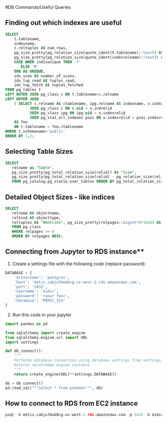 #DB Commands/Useful Queries

## Finding out which indexes are useful

```SQL
SELECT
    t.tablename,
    indexname,
    c.reltuples AS num_rows,
    pg_size_pretty(pg_relation_size(quote_ident(t.tablename)::text)) AS table_size,
    pg_size_pretty(pg_relation_size(quote_ident(indexrelname)::text)) AS index_size,
    CASE WHEN indisunique THEN 'Y'
       ELSE 'N'
    END AS UNIQUE,
    idx_scan AS number_of_scans,
    idx_tup_read AS tuples_read,
    idx_tup_fetch AS tuples_fetched
FROM pg_tables t
LEFT OUTER JOIN pg_class c ON t.tablename=c.relname
LEFT OUTER JOIN
    ( SELECT c.relname AS ctablename, ipg.relname AS indexname, x.indnatts AS number_of_columns, idx_scan, idx_tup_read, idx_tup_fetch, indexrelname, indisunique FROM pg_index x
           JOIN pg_class c ON c.oid = x.indrelid
           JOIN pg_class ipg ON ipg.oid = x.indexrelid
           JOIN pg_stat_all_indexes psai ON x.indexrelid = psai.indexrelid )
    AS foo
    ON t.tablename = foo.ctablename
WHERE t.schemaname='public'
ORDER BY 1,2;
```

## Selecting Table Sizes
```SQL
SELECT
   relname as "Table",
   pg_size_pretty(pg_total_relation_size(relid)) As "Size",
   pg_size_pretty(pg_total_relation_size(relid) - pg_relation_size(relid)) as "External Size"
   FROM pg_catalog.pg_statio_user_tables ORDER BY pg_total_relation_size(relid) DESC;
```

## Detailed Object Sizes - like indices
```SQL
SELECT
   relname AS objectname,
   relkind AS objecttype,
   reltuples AS "#entries", pg_size_pretty(relpages::bigint*8*1024) AS size
   FROM pg_class
   WHERE relpages >= 8
   ORDER BY relpages DESC;
```

## Connecting from Jupyter to RDS instance**
1. Create a settings file with the following code (replace password):

```python
DATABASE = {
    'drivername': 'postgres',
    'host': 'metis.cabju7mub8cg.us-west-2.rds.amazonaws.com',
    'port': '5432',
    'username': 'mimic',
    'password': '<your fav>',
    'database': 'MIMIC_ICU'
}
```

2. Run this code in your jupyter
```python
import pandas as pd

from sqlalchemy import create_engine
from sqlalchemy.engine.url import URL
import settings

def db_connect():
    """
    Performs database connection using database settings from settings.py.
    Returns sqlalchemy engine instance
    """
    return create_engine(URL(**settings.DATABASE))

db = db_connect()
pd.read_sql("""select * from pokemon""", db)
```


## How to connect to RDS from EC2 instance
```python
psql -h metis.cabju7mub8cg.us-west-2.rds.amazonaws.com -p 5432 -U mimic -d MIMIC_ICU
```
